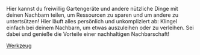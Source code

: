 Hier kannst du freiwillig Gartengeräte und andere nützliche Dinge mit deinen Nachbarn teilen, um Ressourcen zu sparen und um andere zu untertsützen! Hier läuft alles persönlich und unkompliziert ab: Klingel einfach bei deinem Nachbarn, um etwas auszuleihen oder zu verleihen. Sei dabei und genieße die Vorteile einer nachhaltigen Nachbarschaft!

[Werkzeug](/pages/werkzeug.md)
